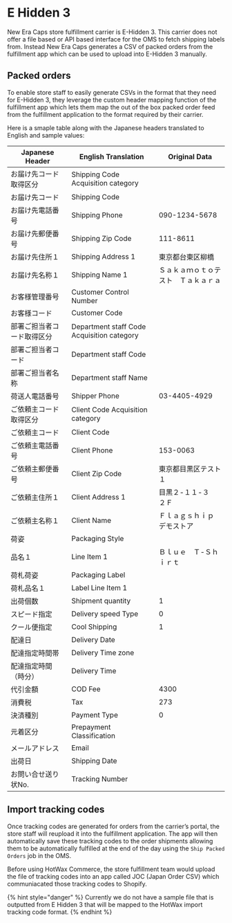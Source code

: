 # E Hidden 3
New Era Caps store fulfillment carrier is E-Hidden 3. This carrier does not offer a file based or API based interface for the OMS to fetch shipping labels from. Instead New Era Caps generates a CSV of packed orders from the fulfillment app which can be used to upload into E-Hidden 3 manually. 

## Packed orders
To enable store staff to easily generate CSVs in the format that they need for E-Hidden 3, they leverage the custom header mapping function of the fulfillment app which lets them map the out of the box packed order feed from the fulfillment application to the format required by their carrier.

Here is a smaple table along with the Japanese headers translated to English and sample values:

| Japanese Header                | English Translation                          | Original Data                                   |
|--------------------------------|----------------------------------------------|-------------------------------------------------|
| お届け先コード取得区分             | Shipping Code Acquisition category           |                                               |
| お届け先コード                   | Shipping Code                                |                                               |
| お届け先電話番号                  | Shipping Phone                               | 090-1234-5678                                 |
| お届け先郵便番号                  | Shipping Zip Code                            | 111-8611                                      |
| お届け先住所１                    | Shipping Address 1                           | 東京都台東区柳橋                                 |
| お届け先名称１                    | Shipping Name 1                              | Ｓａｋａｍｏｔｏテスト　Ｔａｋａｒａ               |
| お客様管理番号                    | Customer Control Number                      |                                               |
| お客様コード                      | Customer Code                                |                                               |
| 部署ご担当者コード取得区分          | Department staff Code Acquisition category   |                                               |
| 部署ご担当者コード                 | Department staff Code                        |                                               |
| 部署ご担当者名称                  | Department staff Name                        |                                               |
| 荷送人電話番号                    | Shipper Phone                                | 03-4405-4929                                 |
| ご依頼主コード取得区分              | Client Code Acquisition category              |                                               |
| ご依頼主コード                    | Client Code                                  |                                               |
| ご依頼主電話番号                   | Client Phone                                 | 153-0063                                      |
| ご依頼主郵便番号                    | Client Zip Code                              | 東京都目黒区テスト１                             |
| ご依頼主住所１                      | Client Address 1                             | 目黒２-１１-３　２Ｆ                              |
| ご依頼主名称１                      | Client Name                                  | Ｆｌａｇｓｈｉｐ　デモストア                       |
| 荷姿                              | Packaging Style                             |                                               |
| 品名１                              | Line Item 1                                  | Ｂｌｕｅ　Ｔ-Ｓｈｉｒｔ                             |
| 荷札荷姿                             | Packaging Label                             |                                               |
| 荷札品名１                           | Label Line Item 1                            |                                               |
| 出荷個数                             | Shipment quantity                            | 1                                             |
| スピード指定                         | Delivery speed Type                          | 0                                             |
| クール便指定                         | Cool Shipping                                | 1                                             |
| 配達日                               | Delivery Date                                |                                               |
| 配達指定時間帯                       | Delivery Time zone                           |                                               |
| 配達指定時間（時分）                 | Delivery Time                                |                                               |
| 代引金額                             | COD Fee                                      | 4300                                          |
| 消費税                               | Tax                                          | 273                                           |
| 決済種別                             | Payment Type                                 | 0                                             |
| 元着区分                             | Prepayment Classification                    |                                               |
| メールアドレス                       | Email                                        |                                               |
| 出荷日                               | Shipping Date                                |                                               |
| お問い合せ送り状No.                   | Tracking Number                              |                                               |


## Import tracking codes
Once tracking codes are generated for orders from the carrier’s portal, the store staff will reupload it into the fulfillment application. The app will then automatically save these tracking codes to the order shipments allowing them to be automatically fulfilled at the end of the day using the `Ship Packed Orders` job in the OMS.

Before using HotWax Commerce, the store fulfillment team would upload the file of tracking codes into an app called JOC (Japan Order CSV) which communiacated those tracking codes to Shopify.

{% hint style="danger" %}
Currently we do not have a sample file that is outputted from E Hidden 3 that will be mapped to the HotWax import tracking code format.
{% endhint %}

